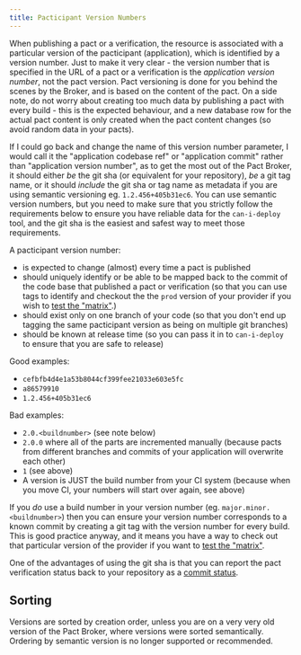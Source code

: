 ```yaml
---
title: Pacticipant Version Numbers
---
```


When publishing a pact or a verification, the resource is associated with a particular version of the pacticipant \(application\), which is identified by a version number. Just to make it very clear - the version number that is specified in the URL of a pact or a verification is the _application version number_, not the pact version. Pact versioning is done for you behind the scenes by the Broker, and is based on the content of the pact. On a side note, do not worry about creating too much data by publishing a pact with every build - this is the expected behaviour, and a new database row for the actual pact content is only created when the pact content changes \(so avoid random data in your pacts\).

If I could go back and change the name of this version number parameter, I would call it the "application codebase ref" or "application commit" rather than "application version number", as to get the most out of the Pact Broker, it should either _be_ the git sha \(or equivalent for your repository\), _be_ a git tag name, or it should _include_ the git sha or tag name as metadata if you are using semantic versioning eg. `1.2.456+405b31ec6`. You can use semantic version numbers, but you need to make sure that you strictly follow the requirements below to ensure you have reliable data for the `can-i-deploy` tool, and the git sha is the easiest and safest way to meet those requirements.

A pacticipant version number:

* is expected to change \(almost\) every time a pact is published
* should uniquely identify or be able to be mapped back to the commit of the code base that published a pact or verification \(so that you can use tags to identify and checkout the the `prod` version of your provider if you wish to [test the "matrix"](http://rea.tech/enter-the-pact-matrix-or-how-to-decouple-the-release-cycles-of-your-microservices/).\)
* should exist only on one branch of your code \(so that you don't end up tagging the same pacticipant version as being on multiple git branches\)
* should be known at release time \(so you can pass it in to `can-i-deploy` to ensure that you are safe to release\)

Good examples:

* `cefbfb4d4e1a53b8044cf399fee21033e603e5fc`
* `a86579910`
* `1.2.456+405b31ec6`

Bad examples:

* `2.0.<buildnumber>` \(see note below\)
* `2.0.0` where all of the parts are incremented manually \(because pacts from different branches and commits of your application will overwrite each other\)
* `1` \(see above\)
* A version is JUST the build number from your CI system \(because when you move CI, your numbers will start over again, see above\)

If you _do_ use a build number in your version number \(eg. `major.minor.<buildnumber>`\) then you can ensure your version number corresponds to a known commit by creating a git tag with the version number for every build. This is good practice anyway, and it means you have a way to check out that particular version of the provider if you want to [test the "matrix"](http://rea.tech/enter-the-pact-matrix-or-how-to-decouple-the-release-cycles-of-your-microservices/).

One of the advantages of using the git sha is that you can report the pact verification status back to your repository as a [commit status](/pact_broker/webhooks/template_library#github---publish-commit-status).

## Sorting

Versions are sorted by creation order, unless you are on a very very old version of the Pact Broker, where versions were sorted semantically. Ordering by semantic version is no longer supported or recommended.
